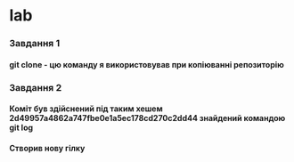 # lab
### Завдання 1
#### git clone - цю команду я використовував при копіюванні репозиторію
### Завдання 2 
#### Коміт був здійснений під таким хешем 2d49957a4862a747fbe0e1a5ec178cd270c2dd44 знайдений командою git log
#### Створив нову гілку